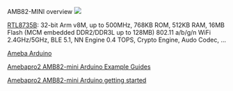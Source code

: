 AMB82-MINI overview
![](https://www.amebaiot.com/wp-content/uploads/2023/03/amb82_mini.png)

[RTL8735B](https://www.amebaiot.com/en/amebapro2/): 32-bit Arm v8M, up to 500MHz, 768KB ROM, 512KB RAM, 16MB Flash (MCM embedded DDR2/DDR3L up to 128MB) 802.11 a/b/g/n WiFi 2.4GHz/5GHz, BLE 5.1, NN Engine 0.4 TOPS, Crypto Engine, Audo Codec, …

[Ameba Arduino](https://www.amebaiot.com/en/ameba-arduino-summary/)

[Amebapro2 AMB82-mini Arduino Example Guides](https://www.amebaiot.com/en/amebapro2-amb82-mini-arduino-peripherals-examples)

[Amebapro2 AMB82-mini Arduino getting started](https://www.amebaiot.com/en/amebapro2-amb82-mini-arduino-getting-started/)